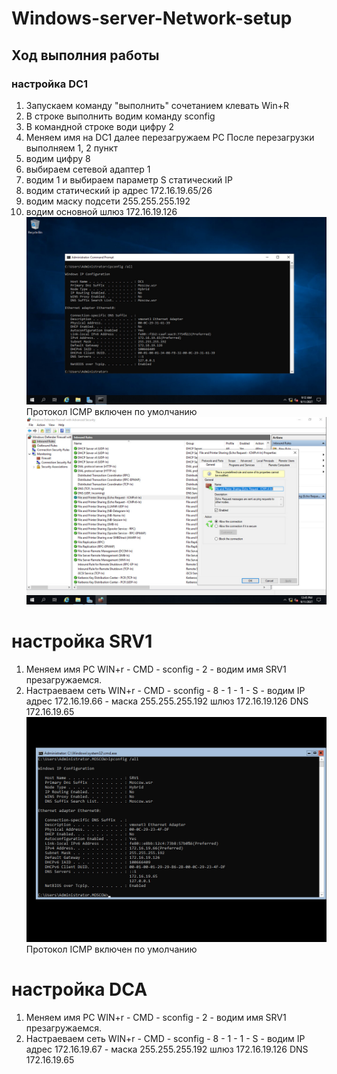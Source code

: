 # Windows-server-Network-setup
## Ход выполния работы
### настройка DC1
1) Запускаем команду "выполнить" сочетанием клевать Win+R
2) В строке выполнить водим команду sconfig
3) В командной строке води цифру 2
4) Меняем имя на DC1 далее перезагружаем PC После перезагрузки выполняем 1, 2 пункт
5) водим цифру 8
6) выбираем сетевой адаптер 1
7) водим 1 и выбираем параметр S статический IP
8) водим статический ip адрес 172.16.19.65/26
9) водим маску подсети 255.255.255.192
10) водим основной шлюз 172.16.19.126
![](https://github.com/iGORnetwork/Windows-server-Network-setup/blob/main/DC1-1.png)
Протокол ICMP включен по умолчанию 
![](https://github.com/iGORnetwork/Windows-server-Network-setup/blob/main/DC1-2.png)
# настройка SRV1
1) Меняем имя PC WIN+r - CMD - sconfig - 2 - водим имя SRV1 презагружаемся.
2) Настраеваем сеть WIN+r - CMD - sconfig - 8 - 1 - 1 - S - водим IP адрес 172.16.19.66 - маска 255.255.255.192 шлюз 172.16.19.126 DNS 172.16.19.65
![](https://github.com/iGORnetwork/Windows-server-Network-setup/blob/main/SRV1-1.png)
Протокол ICMP включен по умолчанию 
# настройка DCA
1) Меняем имя PC WIN+r - CMD - sconfig - 2 - водим имя SRV1 презагружаемся.
2) Настраеваем сеть WIN+r - CMD - sconfig - 8 - 1 - 1 - S - водим IP адрес 172.16.19.67 - маска 255.255.255.192 шлюз 172.16.19.126 DNS 172.16.19.65
